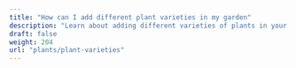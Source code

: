 ```yaml
---
title: "How can I add different plant varieties in my garden"
description: "Learn about adding different varieties of plants in your garden"
draft: false
weight: 204
url: "plants/plant-varieties"
---
```

